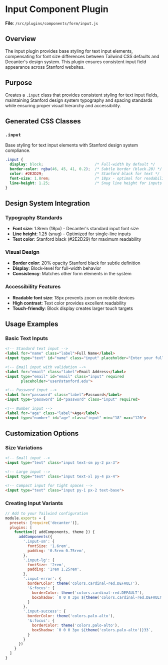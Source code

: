 # Input Component Plugin

**File**: `/src/plugins/components/form/input.js`

## Overview

The input plugin provides base styling for text input elements, compensating for font size differences between Tailwind CSS defaults and Decanter's design system. This plugin ensures consistent input field appearance across Stanford websites.

## Purpose

Creates a `.input` class that provides consistent styling for text input fields, maintaining Stanford design system typography and spacing standards while ensuring proper visual hierarchy and accessibility.

## Generated CSS Classes

### `.input`

Base styling for text input elements with Stanford design system compliance.

```css
.input {
  display: block;                       /* Full-width by default */
  border-color: rgba(46, 45, 41, 0.2);  /* Subtle border (black.20) */
  color: #2E2D29;                       /* Stanford black for text */
  font-size: 1.8rem;                    /* 18px - optimal for readability */
  line-height: 1.25;                    /* Snug line height for inputs */
}
```

## Design System Integration

### Typography Standards
- **Font size**: 1.8rem (18px) - Decanter's standard input font size
- **Line height**: 1.25 (snug) - Optimized for single-line inputs
- **Text color**: Stanford black (#2E2D29) for maximum readability

### Visual Design
- **Border color**: 20% opacity Stanford black for subtle definition
- **Display**: Block-level for full-width behavior
- **Consistency**: Matches other form elements in the system

### Accessibility Features
- **Readable font size**: 18px prevents zoom on mobile devices
- **High contrast**: Text color provides excellent readability
- **Touch-friendly**: Block display creates larger touch targets

## Usage Examples

### Basic Text Inputs
```html
<!-- Standard text input -->
<label for="name" class="label">Full Name</label>
<input type="text" id="name" class="input" placeholder="Enter your full name">

<!-- Email input with validation -->
<label for="email" class="label">Email Address</label>
<input type="email" id="email" class="input" required 
       placeholder="user@stanford.edu">

<!-- Password input -->
<label for="password" class="label">Password</label>
<input type="password" id="password" class="input" required>

<!-- Number input -->
<label for="age" class="label">Age</label>
<input type="number" id="age" class="input" min="18" max="120">
```

## Customization Options

### Size Variations
```html
<!-- Small input -->
<input type="text" class="input text-sm py-2 px-3">

<!-- Large input -->
<input type="text" class="input text-xl py-4 px-4">

<!-- Compact input for tight spaces -->
<input type="text" class="input py-1 px-2 text-base">
```

### Creating Input Variants
```javascript
// Add to your Tailwind configuration
module.exports = {
  presets: [require('decanter')],
  plugins: [
    function({ addComponents, theme }) {
      addComponents({
        '.input-sm': {
          fontSize: '1.6rem',
          padding: '0.5rem 0.75rem',
        },
        '.input-lg': {
          fontSize: '2rem',
          padding: '1rem 1.25rem',
        },
        '.input-error': {
          borderColor: theme('colors.cardinal-red.DEFAULT'),
          '&:focus': {
            borderColor: theme('colors.cardinal-red.DEFAULT'),
            boxShadow: `0 0 0 3px ${theme('colors.cardinal-red.DEFAULT')}33`,
          }
        },
        '.input-success': {
          borderColor: theme('colors.palo-alto'),
          '&:focus': {
            borderColor: theme('colors.palo-alto'),
            boxShadow: `0 0 0 3px ${theme('colors.palo-alto')}33`,
          }
        }
      })
    }
  ]
}
```